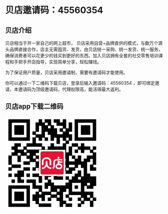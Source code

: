# 贝店邀请码：45560354

## 贝店介绍

贝店相当于开一家自己的网上超市， 贝店采用自营+品牌直供的模式，与数万个源头品牌直接合作，店主无需囤货、发货，由贝店统一采购、统一发货、统一服务， 确保消费者可以花更少的钱买到更好的东西。加入贝店拥有全套的社交零售培训课程和手把手开店指导，实现简单分享，轻松赚钱。


为了保证用户质量，贝店采用邀请制，需要有邀请码才能使用。

你可以通过一下二维码下载贝店，登录后输入邀请码：45560354 ，即可绑定邀请，本邀请码为顶级邀请码，代理权限高，能活得最大返利。

## 贝店app下载二维码

![app_download_qr](app_download_qr.png)


